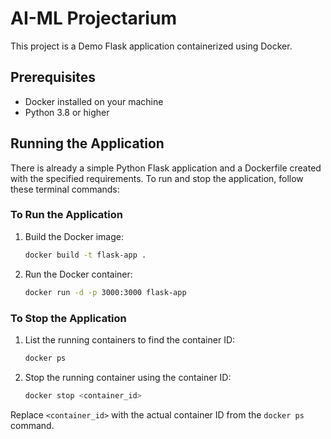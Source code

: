# AI-ML Projectarium

This project is a Demo Flask application containerized using Docker.

## Prerequisites

- Docker installed on your machine
- Python 3.8 or higher

## Running the Application

There is already a simple Python Flask application and a Dockerfile created with the specified requirements. To run and stop the application, follow these terminal commands:

### To Run the Application

1. Build the Docker image:

    ```sh
    docker build -t flask-app .
    ```

2. Run the Docker container:

    ```sh
    docker run -d -p 3000:3000 flask-app
    ```

### To Stop the Application

1. List the running containers to find the container ID:

    ```sh
    docker ps
    ```

2. Stop the running container using the container ID:

    ```sh
    docker stop <container_id>
    ```

Replace `<container_id>` with the actual container ID from the `docker ps` command.
